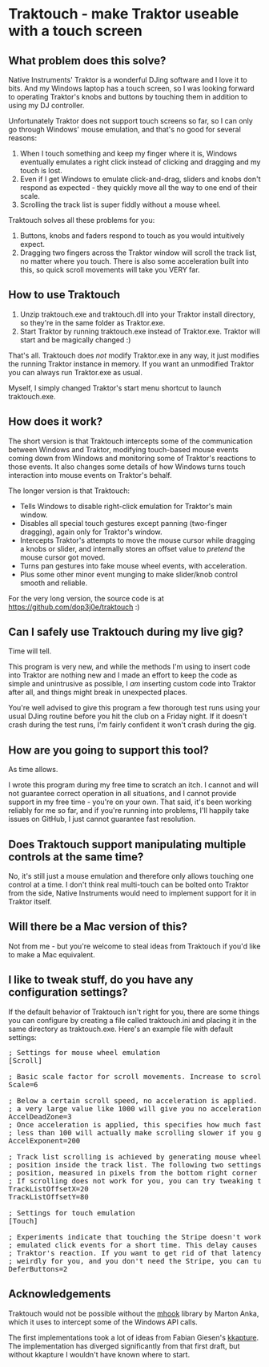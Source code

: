 Traktouch - make Traktor useable with a touch screen
====================================================

What problem does this solve?
--------------------------------

Native Instruments' Traktor is a wonderful DJing software and I love it to bits.
And my Windows laptop has a touch screen, so I was looking forward to operating
Traktor's knobs and buttons by touching them in addition to using my DJ controller.

Unfortunately Traktor does not support touch screens so far, so I can only go through
Windows' mouse emulation, and that's no good for several reasons:

 1. When I touch something and keep my finger where it is, Windows eventually emulates
    a right click instead of clicking and dragging and my touch is lost.
 2. Even if I get Windows to emulate click-and-drag, sliders and knobs don't respond
    as expected - they quickly move all the way to one end of their scale.
 3. Scrolling the track list is super fiddly without a mouse wheel.

Traktouch solves all these problems for you:

 1. Buttons, knobs and faders respond to touch as you would intuitively expect.
 2. Dragging two fingers across the Traktor window will scroll the track list, 
    no matter where you touch. There is also some acceleration built into this,
	so quick scroll movements will take you VERY far.


How to use Traktouch
-----------------------

 1. Unzip traktouch.exe and traktouch.dll into your Traktor install directory, 
    so they're in the same folder as Traktor.exe.
 2. Start Traktor by running traktouch.exe instead of Traktor.exe. 
    Traktor will start and be magically changed :)

That's all. Traktouch does _not_ modify Traktor.exe in any way, it just modifies the
running Traktor instance in memory. If you want an unmodified Traktor you can always
run Traktor.exe as usual.

Myself, I simply changed Traktor's start menu shortcut to launch traktouch.exe.


How does it work?
--------------------

The short version is that Traktouch intercepts some of the communication between
Windows and Traktor, modifying touch-based mouse events coming down from Windows
and monitoring some of Traktor's reactions to those events. It also changes some
details of how Windows turns touch interaction into mouse events on Traktor's behalf.

The longer version is that Traktouch:
 * Tells Windows to disable right-click emulation for Traktor's main window.
 * Disables all special touch gestures except panning (two-finger dragging),
   again only for Traktor's window.
 * Intercepts Traktor's attempts to move the mouse cursor while dragging a knobs
   or slider, and internally stores an offset value to _pretend_ the mouse cursor
   got moved.
 * Turns pan gestures into fake mouse wheel events, with acceleration.
 * Plus some other minor event munging to make slider/knob control smooth and reliable.

For the very long version, the source code is at https://github.com/dop3j0e/traktouch :)


Can I safely use Traktouch during my live gig?
-------------------------------------------------

Time will tell.

This program is very new, and while the methods I'm using to insert code into Traktor
are nothing new and I made an effort to keep the code as simple and unintrusive as
possible, I _am_ inserting custom code into Traktor after all, and things might break
in unexpected places.

You're well advised to give this program a few thorough test runs using your usual
DJing routine before you hit the club on a Friday night. If it doesn't crash during
the test runs, I'm fairly confident it won't crash during the gig.


How are you going to support this tool?
------------------------------------------

As time allows.

I wrote this program during my free time to scratch an itch. I cannot and will not
guarantee correct operation in all situations, and I cannot provide support in my
free time - you're on your own. That said, it's been working reliably for me so far,
and if you're running into problems, I'll happily take issues on GitHub, I just cannot
guarantee fast resolution.


Does Traktouch support manipulating multiple controls at the same time?
--------------------------------------------------------------------------

No, it's still just a mouse emulation and therefore only allows touching one control at
a time. I don't think real multi-touch can be bolted onto Traktor from the side, Native
Instruments would need to implement support for it in Traktor itself.


Will there be a Mac version of this?
---------------------------------------

Not from me - but you're welcome to steal ideas from Traktouch if you'd like to make a
Mac equivalent.


I like to tweak stuff, do you have any configuration settings?
-----------------------------------------------------------------

If the default behavior of Traktouch isn't right for you, there are some things you can
configure by creating a file called traktouch.ini and placing it in the same directory
as traktouch.exe. Here's an example file with default settings:

<pre>
; Settings for mouse wheel emulation
[Scroll]

; Basic scale factor for scroll movements. Increase to scroll faster, decrease to scroll slower.
Scale=6

; Below a certain scroll speed, no acceleration is applied. Zero gives you immediate acceleration,
; a very large value like 1000 will give you no acceleration at all.
AccelDeadZone=3
; Once acceleration is applied, this specifies how much faster you go. Minimum value is 100,
; less than 100 will actually make scrolling slower if you go faster ;)
AccelExponent=200

; Track list scrolling is achieved by generating mouse wheel events at a virtual mouse
; position inside the track list. The following two settings define the offset of that
; position, measured in pixels from the bottom right corner of Traktor's window.
; If scrolling does not work for you, you can try tweaking these values to match your Traktor layout.
TrackListOffsetX=20
TrackListOffsetY=80

; Settings for touch emulation
[Touch]

; Experiments indicate that touching the Stripe doesn't work as expected unless Traktouch delays the
; emulated click events for a short time. This delay causes a bit of latency between a touch and
; Traktor's reaction. If you want to get rid of that latency, or touch interaction is behaving
; weirdly for you, and you don't need the Stripe, you can turn off the delay by setting this to 0.
DeferButtons=2
</pre>


Acknowledgements
----------------

Traktouch would not be possible without the [mhook] library by Marton Anka, which it uses to 
intercept some of the Windows API calls.

The first implementations took a lot of ideas from Fabian Giesen's [kkapture]. The implementation
has diverged significantly from that first draft, but without kkapture I wouldn't have known where
to start.

[mhook]: http://codefromthe70s.org/mhook24.aspx
[kkapture]: https://github.com/rygorous/kkapture
